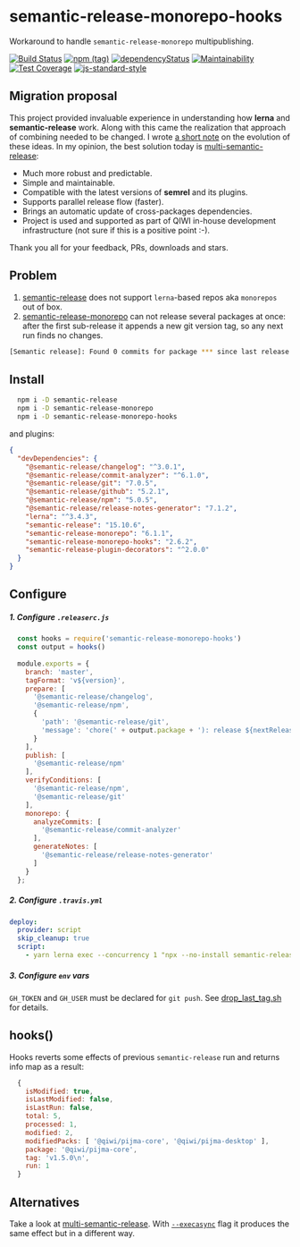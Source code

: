 # semantic-release-monorepo-hooks
Workaround to handle `semantic-release-monorepo` multipublishing.

[![Build Status](https://travis-ci.com/qiwi/semantic-release-monorepo-hooks.svg?branch=master)](https://travis-ci.com/qiwi/semantic-release-monorepo-hooks)
[![npm (tag)](https://img.shields.io/npm/v/semantic-release-monorepo-hooks/latest.svg)](https://www.npmjs.com/package/semantic-release-monorepo-hooks)
[![dependencyStatus](https://img.shields.io/david/qiwi/semantic-release-monorepo-hooks.svg?maxAge=300)](https://david-dm.org/qiwi/semantic-release-monorepo-hooks)
[![Maintainability](https://api.codeclimate.com/v1/badges/74c25847a6bffa1223a4/maintainability)](https://codeclimate.com/github/qiwi/semantic-release-monorepo-hooks/maintainability)
[![Test Coverage](https://api.codeclimate.com/v1/badges/74c25847a6bffa1223a4/test_coverage)](https://codeclimate.com/github/qiwi/semantic-release-monorepo-hooks/test_coverage)
[![js-standard-style](https://img.shields.io/badge/code%20style-standard-brightgreen.svg)](http://standardjs.com)

## Migration proposal
This project provided invaluable experience in understanding how **lerna** and **semantic-release** work.
Along with this came the realization that approach of combining needed to be changed.
I wrote [a short note](https://dev.to/antongolub/the-chronicles-of-semantic-release-and-monorepos-5cfc) on the evolution of these ideas.
In my opinion, the best solution today is [multi-semantic-release](https://github.com/dhoulb/multi-semantic-release):
* Much more robust and predictable.
* Simple and maintainable.
* Compatible with the latest versions of **semrel** and its plugins.
* Supports parallel release flow (faster).
* Brings an automatic update of cross-packages dependencies.
* Project is used and supported as part of QIWI in-house development infrastructure (not sure if this is a positive point :-).

Thank you all for your feedback, PRs, downloads and stars.
## Problem
1) [semantic-release](https://github.com/semantic-release/semantic-release) does not support `lerna`-based repos aka `monorepos` out of box.
2) [semantic-release-monorepo](https://github.com/Updater/semantic-release-monorepo) can not release several packages at once: after the first sub-release it appends a new git version tag, so any next run finds no changes.
```bash
[Semantic release]: Found 0 commits for package *** since last release
``` 

## Install
```bash
  npm i -D semantic-release
  npm i -D semantic-release-monorepo
  npm i -D semantic-release-monorepo-hooks
```

and plugins:
```json
{
  "devDependencies": {
    "@semantic-release/changelog": "^3.0.1",
    "@semantic-release/commit-analyzer": "^6.1.0",
    "@semantic-release/git": "7.0.5",
    "@semantic-release/github": "5.2.1",
    "@semantic-release/npm": "5.0.5",
    "@semantic-release/release-notes-generator": "7.1.2",
    "lerna": "^3.4.3",
    "semantic-release": "15.10.6",
    "semantic-release-monorepo": "6.1.1",
    "semantic-release-monorepo-hooks": "2.6.2",
    "semantic-release-plugin-decorators": "^2.0.0"
  }
}
```

## Configure
##### 1. Configure `.releaserc.js`
```javascript
  const hooks = require('semantic-release-monorepo-hooks')
  const output = hooks()
  
  module.exports = {
    branch: 'master',
    tagFormat: 'v${version}',
    prepare: [
      '@semantic-release/changelog',
      '@semantic-release/npm',
      {
        'path': '@semantic-release/git',
        'message': 'chore(' + output.package + '): release ${nextRelease.version} [skip ci]\n\n${nextRelease.notes}'
      }
    ],
    publish: [
      '@semantic-release/npm'
    ],
    verifyConditions: [
      '@semantic-release/npm',
      '@semantic-release/git'
    ],
    monorepo: {
      analyzeCommits: [
        '@semantic-release/commit-analyzer'
      ],
      generateNotes: [
        '@semantic-release/release-notes-generator'
      ]
    }
  };
```

##### 2. Configure `.travis.yml`
```yaml
deploy:
  provider: script
  skip_cleanup: true
  script:
    - yarn lerna exec --concurrency 1 "npx --no-install semantic-release -e semantic-release-monorepo" && node -e "require('semantic-release-monorepo-hooks').hookAfterAll()"
```

##### 3. Configure `env` vars
`GH_TOKEN` and `GH_USER` must be declared for `git push`. See [drop_last_tag.sh](./src/drop_last_tag.sh) for details.

## hooks()
Hooks reverts some effects of previous `semantic-release` run and returns info map as a result:
```javascript
  {
    isModified: true,
    isLastModified: false,
    isLastRun: false,
    total: 5,
    processed: 1,
    modified: 2,
    modifiedPacks: [ '@qiwi/pijma-core', '@qiwi/pijma-desktop' ],
    package: '@qiwi/pijma-core',
    tag: 'v1.5.0\n',
    run: 1
  }
```

## Alternatives

Take a look at [multi-semantic-release](https://github.com/dhoulb/multi-semantic-release). With [`--execasync`](https://github.com/dhoulb/multi-semantic-release/pull/2) flag it produces the same effect but in a different way.
